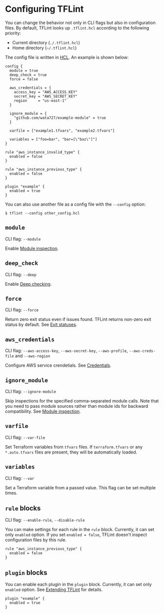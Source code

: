 # Configuring TFLint

You can change the behavior not only in CLI flags but also in configuration files. By default, TFLint looks up `.tflint.hcl` according to the following priority:

- Current directory (`./.tflint.hcl`)
- Home directory (`~/.tflint.hcl`)

The config file is written in [HCL](https://github.com/hashicorp/hcl/tree/hcl2). An example is shown below:

```hcl
config {
  module = true
  deep_check = true
  force = false

  aws_credentials = {
    access_key = "AWS_ACCESS_KEY"
    secret_key = "AWS_SECRET_KEY"
    region     = "us-east-1"
  }

  ignore_module = {
    "github.com/wata727/example-module" = true
  }

  varfile = ["example1.tfvars", "example2.tfvars"]

  variables = ["foo=bar", "bar=[\"baz\"]"]
}

rule "aws_instance_invalid_type" {
  enabled = false
}

rule "aws_instance_previous_type" {
  enabled = false
}

plugin "example" {
  enabled = true
}
```

You can also use another file as a config file with the `--config` option:

```
$ tflint --config other_config.hcl
```

## `module`

CLI flag: `--module`

Enable [Module inspection](advanced.md#module-inspection).

## `deep_check`

CLI flag: `--deep`

Enable [Deep checking](advanced.md#deep-checking).

## `force`

CLI flag: `--force`

Return zero exit status even if issues found. TFLint returns non-zero exit status by default. See [Exit statuses](../../README.md#exit-statuses).

## `aws_credentials`

CLI flag: `--aws-access-key`, `--aws-secret-key`, `--aws-profile`, `--aws-creds-file` and `--aws-region`

Configure AWS service crendetials. See [Credentials](credentials.md).

## `ignore_module`

CLI flag: `--ignore-module`

Skip inspections for the specified comma-separated module calls. Note that you need to pass module sources rather than module ids for backward compatibility. See [Module inspection](advanced.md#module-inspection).

## `varfile`

CLI flag: `--var-file`

Set Terraform variables from `tfvars` files. If `terraform.tfvars` or any `*.auto.tfvars` files are present, they will be automatically loaded.

## `variables`

CLI flag: `--var`

Set a Terraform variable from a passed value. This flag can be set multiple times.

## `rule` blocks

CLI flag: `--enable-rule`, `--disable-rule`

You can make settings for each rule in the `rule` block. Currently, it can set only `enabled` option. If you set `enabled = false`, TFLint doesn't inspect configuration files by this rule.

```hcl
rule "aws_instance_previous_type" {
  enabled = false
}
```

## `plugin` blocks

You can enable each plugin in the `plugin` block. Currently, it can set only `enabled` option. See [Extending TFLint](extend.md) for details.

```
plugin "example" {
  enabled = true
}
```

